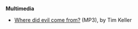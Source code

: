 **Multimedia**

-   [Where did evil come from?](http://download.redeemer.com/rpcsermons/QandA/Where_did_evil_come_from.mp3)
    (MP3), by Tim Keller




